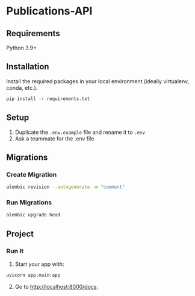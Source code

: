 # Publications-API

## Requirements

Python 3.9+

## Installation
Install the required packages in your local environment (ideally virtualenv, conda, etc.).

```sh
pip install -r requirements.txt
```

## Setup
1. Duplicate the `.env.example` file and rename it to `.env`
2. Ask a teammate for the .env file

## Migrations
### Create Migration

```sh
alembic revision --autogenerate -m "comment"
```

### Run Migrations

```sh
alembic upgrade head
```

## Project

### Run It

1. Start your app with:

```sh
uvicorn app.main:app
```

2. Go to [http://localhost:8000/docs](http://localhost:8000/docs).

